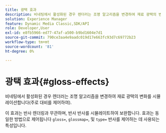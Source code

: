 ```yaml
---
title: 광택 효과
description: 비네팅에서 활성화된 경우 렌더러는 조명 알고리즘을 변경하여 재료 광택의 변화를 시뮬레이션합니다(주로 대비를 제어하여).
solution: Experience Manager
feature: Dynamic Media Classic,SDK/API
role: Developer,User
exl-id: e8fb5966-ed77-47af-a500-b9bd1604e7d1
source-git-commit: 790ce3aa4e9aadc019d17e663fc93d7c69772b23
workflow-type: tm+mt
source-wordcount: '81'
ht-degree: 0%

---
```


# 광택 효과{#gloss-effects}

비네팅에서 활성화된 경우 렌더러는 조명 알고리즘을 변경하여 재료 광택의 변화를 시뮬레이션합니다(주로 대비를 제어하여).

이 효과는 반사 렌더링과 무관하며, 반사 반사를 시뮬레이트하여 보완합니다. 효과는 동일한 방법으로 제어됩니다 `gloss=`, `glossmap=`, 및 `type=` 반사를 제어하는 데 사용되는 특성입니다.
